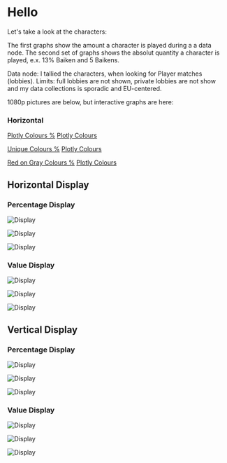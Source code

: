 # **Hello**

Let's take a look at the characters:

The first graphs show the amount a character is played during a a data node. The second set of graphs shows the absolut quantity a character is played, e.x. 13% Baiken and 5 Baikens.

Data node: I tallied the characters, when looking for Player matches (lobbies). Limits: full lobbies are not shown, private lobbies are not show and my data collections is sporadic and EU-centered.

1080p pictures are below, but interactive graphs are here:

### Horizontal

[Plotly Colours %](https://github.com/PapstJL4U/BaikenMains/blob/master/docs/generate_h_graph_plt_colours_True.html) [Plotly Colours](https://github.com/PapstJL4U/BaikenMains/blob/master/docs/generate_h_graph_plt_colours_False.html)


[Unique Colours %](https://github.com/PapstJL4U/BaikenMains/blob/master/docs/generate_h_graph_unique_colours_True.html) [Plotly Colours](https://github.com/PapstJL4U/BaikenMains/blob/master/docs/ggenerate_h_graph_unique_colours_False.html)


[Red on Gray Colours %](https://github.com/PapstJL4U/BaikenMains/blob/master/docs/generate_h_graph_red_on_gray_True.html) [Plotly Colours](https://github.com/PapstJL4U/BaikenMains/blob/master/docs/generate_h_graph_red_on_gray_colours_False.html)

## Horizontal Display


### Percentage Display

![Display](https://github.com/PapstJL4U/BaikenMains/blob/master/docs/generate_h_graph_plt_colours_True.png)

![Display](https://github.com/PapstJL4U/BaikenMains/blob/master/docs/generate_h_graph_unique_colours_True.png)

![Display](https://github.com/PapstJL4U/BaikenMains/blob/master/docs/generate_h_graph_red_on_gray_True.png)

### Value Display

![Display](https://github.com/PapstJL4U/BaikenMains/blob/master/docs/generate_h_graph_plt_colours_False.png)

![Display](https://github.com/PapstJL4U/BaikenMains/blob/master/docs/generate_h_graph_unique_colours_False.png)

![Display](https://github.com/PapstJL4U/BaikenMains/blob/master/docs/generate_h_graph_red_on_gray_False.png)


## Vertical Display

### Percentage Display

![Display](https://github.com/PapstJL4U/BaikenMains/blob/master/docs/generate_v_graph_plt_colours_True.png)

![Display](https://github.com/PapstJL4U/BaikenMains/blob/master/docs/generate_v_graph_unique_colours_True.png)

![Display](https://github.com/PapstJL4U/BaikenMains/blob/master/docs/generate_v_graph_red_on_gray_True.png)

### Value Display

![Display](https://github.com/PapstJL4U/BaikenMains/blob/master/docs/generate_v_graph_plt_colours_False.png)

![Display](https://github.com/PapstJL4U/BaikenMains/blob/master/docs/generate_v_graph_unique_colours_False.png)

![Display](https://github.com/PapstJL4U/BaikenMains/blob/master/docs/generate_v_graph_red_on_gray_False.png)

